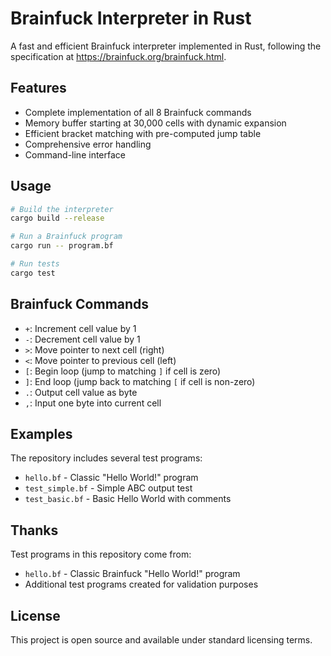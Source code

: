 # Brainfuck Interpreter in Rust

A fast and efficient Brainfuck interpreter implemented in Rust, following the specification at <https://brainfuck.org/brainfuck.html>.

## Features

- Complete implementation of all 8 Brainfuck commands
- Memory buffer starting at 30,000 cells with dynamic expansion
- Efficient bracket matching with pre-computed jump table
- Comprehensive error handling
- Command-line interface

## Usage

```bash
# Build the interpreter
cargo build --release

# Run a Brainfuck program
cargo run -- program.bf

# Run tests
cargo test
```

## Brainfuck Commands

- `+`: Increment cell value by 1
- `-`: Decrement cell value by 1
- `>`: Move pointer to next cell (right)
- `<`: Move pointer to previous cell (left)
- `[`: Begin loop (jump to matching `]` if cell is zero)
- `]`: End loop (jump back to matching `[` if cell is non-zero)
- `.`: Output cell value as byte
- `,`: Input one byte into current cell

## Examples

The repository includes several test programs:

- `hello.bf` - Classic "Hello World!" program
- `test_simple.bf` - Simple ABC output test
- `test_basic.bf` - Basic Hello World with comments

## Thanks

Test programs in this repository come from:

- `hello.bf` - Classic Brainfuck "Hello World!" program
- Additional test programs created for validation purposes

## License

This project is open source and available under standard licensing terms.
